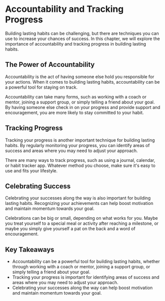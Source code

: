 Accountability and Tracking Progress
=======================================================================================

Building lasting habits can be challenging, but there are techniques you can use to increase your chances of success. In this chapter, we will explore the importance of accountability and tracking progress in building lasting habits.

The Power of Accountability
---------------------------

Accountability is the act of having someone else hold you responsible for your actions. When it comes to building lasting habits, accountability can be a powerful tool for staying on track.

Accountability can take many forms, such as working with a coach or mentor, joining a support group, or simply telling a friend about your goal. By having someone else check in on your progress and provide support and encouragement, you are more likely to stay committed to your habit.

Tracking Progress
-----------------

Tracking your progress is another important technique for building lasting habits. By regularly monitoring your progress, you can identify areas of success and areas where you may need to adjust your approach.

There are many ways to track progress, such as using a journal, calendar, or habit tracker app. Whatever method you choose, make sure it's easy to use and fits your lifestyle.

Celebrating Success
-------------------

Celebrating your successes along the way is also important for building lasting habits. Recognizing your achievements can help boost motivation and maintain momentum towards your goal.

Celebrations can be big or small, depending on what works for you. Maybe you treat yourself to a special meal or activity after reaching a milestone, or maybe you simply give yourself a pat on the back and a word of encouragement.

Key Takeaways
-------------

* Accountability can be a powerful tool for building lasting habits, whether through working with a coach or mentor, joining a support group, or simply telling a friend about your goal.
* Tracking your progress is important for identifying areas of success and areas where you may need to adjust your approach.
* Celebrating your successes along the way can help boost motivation and maintain momentum towards your goal.
